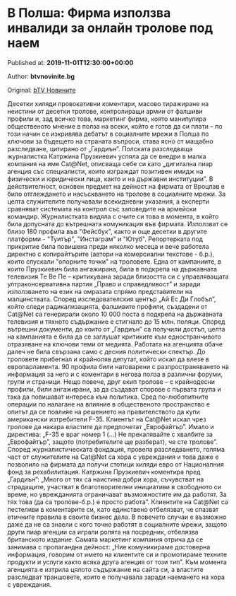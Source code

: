 
# В Полша: Фирма използва инвалиди за онлайн тролове под наем

Published at: **2019-11-01T12:30:00+00:00**

Author: **btvnovinite.bg**

Original: [bTV Новините](https://btvnovinite.bg/svetut/v-polsha-firma-izpolzva-invalidi-za-onlajn-trolove-pod-naem.html)

Десетки хиляди провокативни коментари, масово тиражиране на неистини от десетки тролове, контролиращи армии от фалшиви профили и, зад всичко това, маркетинг фирма, която манипулира общественото мнение в полза на всеки, който е готов да си плати – по този начин се изкривява дебатът в социалните мрежи в Полша по ключови за бъдещето на страната въпроси, става ясно от мащабно разследване, цитирано от „Гардиън”.
Полската разследваща журналистка Катржина Прузкиевич успяла да се внедри в малка компания на име Cat@Net, описваща себе си като „дигитална пиар агенция със специалисти, които изграждат позитивен имидж на физически и юридически лица, както и на държавни институции”. В действителност, основен предмет на дейност на фирмата от Вроцлав е било отглеждането и насъскването на тролове в социалните мрежи.
За целта служителите получавали всекидневни указания, а експерти сравняват системата на контрол със заповедите на армейски командир. Журналистката видяла с очите си това в момента, в който била допусната до вътрешната комуникация във фирмата. Използват се близо 180 профила във "Фейсбук", както и още десетки в другите платформи - "Туитър", "Инстаграм" и "Ютуб".
Репортерката под прикритие била повишена преди няколко месеца и вече работела директно с копирайтърите (автори на комерсиални текстове - б.р.), които спускали "опорните точки" на троловете.
Една от кампаниите, в които Прузкиевич била ангажирана, била в подкрепа на държавната телевизия Те Ве Пе – критикувана заради близостта си с управляващата ултраконсервативна партия „Право и справедливост” и заради използването на език на омразата спрямо представители на малцинствата.
Според изследователския център „Ай Ес Ди Глобъл”, който следи радикализацията, фалшивите профили, създадени от Cat@Net са генерирали около 10 000 поста в подкрепа на държавната телевизия и тяхното съдържание е стигнало до 15 млн. поляци. Според вътрешни документи, до които от „Гардиън” са получили достъп, целта на кампанията е била да се заглушат критиките към едностранчивото отразяване на ключови теми от медията.
Работата на агенцията обаче далеч не била свързана само с десния политически спектър. До троловете прибегнал и крайноляв депутат, който искал да влезе в европарламента. 90 профила били натоварени с разпространяването на информация за него и с коментари в негова полза в различни форуми, групи и страници. Нещо повече, друг екип тролове – с крайнодесни профили, били ангажирани, за да създават спорове с първата група и така да повишават интереса към политика.
Сред по-любопитните операции по налагане на влияние в общественото пространство е опитът да се повлияе на решението на правителството да купи американски изтребители F-35. Клиентът на Cat@Net искал чрез тролове да накара властите да предпочетат „Еврофайтър”. Имало и директива: „F-35 е враг номер 1 (…) Не прекалявайте с хвалбите за „Еврофайтър”, защото (потребителите ще разберат), че сте тролове”.
Според журналистическата фондация, провела разследването, голяма част от служителите на Cat@Net са хора с увреждания и това даже е позволило на фирмата да получи стотици хиляди евро от Националния фонд за рехабилитация. Катржина Прузкиевич коментира пред „Гардиън”: „Много от тях са наистина добри хора, съчувстват на страдащите, участват в благотворителни инициативи в свободното си време, но уврежданията ограничават възможностите им да работят. За тях това (да са тролове-б.р.) е просто работа”.
Клиентите на Cat@Net са пестеливи в коментарите си, като единствено отбелязват, че спазват етичните правила в своите бизнес дела. В повечето случаи е възможно даже да не са знаели с кого точно работят в социалните мрежи, защото други пиар агенции са играли ролята на посредник, отбелязва британското издание.
Самата маркетинг компания отрича да се занимава с пропагандна дейност: „Ние комуникираме достоверна информация, говорим от името на клиентите си и промотираме техните продукти и услуги както всяка друга агенция от този тип”.
Към момента агенцията е изтрила цялото съдържание на сайта си, а властите разследват траншовете, които е получавала заради наемането на хора с увреждания.
